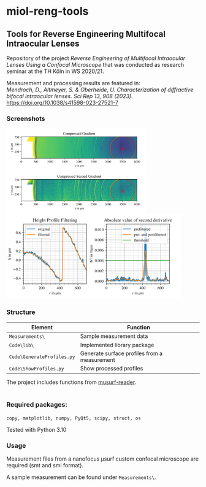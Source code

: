 # miol-reng-tools
## Tools for Reverse Engineering Multifocal Intraocular Lenses

Repository of the project *Reverse Engineering of Multifocal Intraocular Lenses Using a Confocal Microscope* that was conducted as research seminar at the TH Köln in WS 2020/21.

Measurement and processing results are featured in:<br>
*Mendroch, D., Altmeyer, S. & Oberheide, U. Characterization of diffractive bifocal intraocular lenses. Sci Rep 13, 908 (2023).* https://doi.org/10.1038/s41598-023-27521-7


### Screenshots
 <img src="https://github.com/drocheam/miol-reng-tools/blob/main/Screenshot2.png" height="220">  <img src="https://github.com/drocheam/miol-reng-tools/blob/main/Screenshot1.png" height="220">  

### Structure

Element | Function
------------ | -------------
`Measurements\` | Sample measurement data
`Code\lib\` | Implemented library package
`Code\GenerateProfiles.py` | Generate surface profiles from a measurement
`Code\ShowProfiles.py` |  Show processed profiles

The project includes functions from [musurf-reader](https://github.com/drocheam/musurf-reader).
<br></br>

### Required packages:
`copy, matplotlib, numpy, PyQt5, scipy, struct, os`

Tested with Python 3.10

### Usage
Measurement files from a nanofocus µsurf custom confocal microscope are required (smt and smi format). 

A sample measurement can be found under `Measurements\`.
